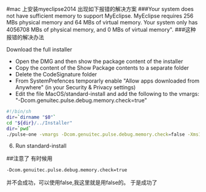 #mac 上安装myeclipse2014 出现如下报错的解决方案
###Your system does not have sufficient memory to support MyEclipse. MyEclipse requires 256 MBs physical memory and 64 MBs of virtual memory. Your system only has 4056708 MBs of physical memory, and 0 MBs of virtual memory".
###这种报错的解决办法

Download the full installer
*   Open the DMG and then show the package content of the installer
*   Copy the content of the Show Package contents to a separate folder
*   Delete the CodeSignature folder
*   From SystemPrefences temporarly enable "Allow apps downloaded from Anywhere" (in your Security & Privacy settings)
*   Edit the file MacOS/standard-install and add the following to the vmargs: "-Dcom.genuitec.pulse.debug.memory.check=true"
```sh
#!/bin/sh
dir=`dirname "$0"`
cd "${dir}/../Installer"
dir=`pwd`
./pulse-one -vmargs -Dcom.genuitec.pulse.debug.memory.check=false -Xms192m -Xmx256m -XX:MaxPermSize=128m -d32 -XstartOnFirstThread -Dorg.eclipse.swt.internal.carbon.smallFonts "-Dpulse.settings.directory=${dir}/../Settings" "-Dpulse.artifact.bin.path=${dir}/../Resources/artifacts.bin" "-Dpulse.installer.directory=${dir}" &

```
6. Run standard-install


##注意了
有时候用
```sh
-Dcom.genuitec.pulse.debug.memory.check=true
```
并不会成功，可以使用false,我这里就是用false的。
于是成功了